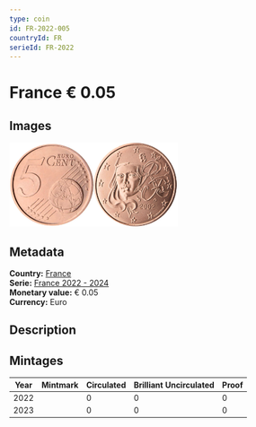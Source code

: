 ```yaml
---
type: coin
id: FR-2022-005
countryId: FR
serieId: FR-2022
---
```


# France € 0.05

## Images

<img src="../../../Images/common-2007-005.webp" height="150" alt="Front image"><img src="Images/france-2022-005.webp" height="150" alt="Back image">

## Metadata

**Country:** [France](../index.md)\
**Serie:** [France 2022 - 2024](index.md)\
**Monetary value:** € 0.05\
**Currency:** Euro

## Description


## Mintages

| Year | Mintmark | Circulated | Brilliant Uncirculated | Proof |
| ---- | -------- | ---------- | ---------------------- | ----- |
| 2022 |  | 0 | 0 | 0 |
| 2023 |  | 0 | 0 | 0 |
